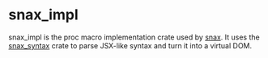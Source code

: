 # snax_impl
snax_impl is the proc macro implementation crate used by [snax][snax]. It uses the [snax_syntax][snax_syntax] crate to parse JSX-like syntax and turn it into a virtual DOM.

[snax]: https://crates.io/crates/snax
[snax_syntax]: https://crates.io/crates/snax_syntax